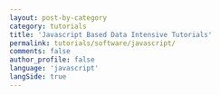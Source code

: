 ```yaml
---
layout: post-by-category
category: tutorials
title: 'Javascript Based Data Intensive Tutorials'
permalink: tutorials/software/javascript/
comments: false
author_profile: false
language: 'javascript'
langSide: true
---
```

